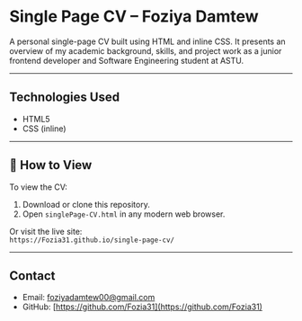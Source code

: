 #  Single Page CV – Foziya Damtew

A personal single-page CV built using HTML and inline CSS. It presents an overview of my academic background, skills, and project work as a junior frontend developer and Software 
Engineering student at ASTU.

---

##  Technologies Used

- HTML5  
- CSS (inline)

---

## 📄 How to View

To view the CV:

1. Download or clone this repository.
2. Open `singlePage-CV.html` in any modern web browser.

Or visit the live site:  
`https://Fozia31.github.io/single-page-cv/`  


---

##  Contact

-  Email: [foziyadamtew00@gmail.com](mailto:foziyadamtew00@gmail.com)  
-  GitHub: [https://github.com/Fozia31](https://github.com/Fozia31)



